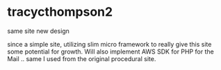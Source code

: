 # tracycthompson2
same site new design

since a simple site, utilizing slim micro framework to really give this site some potential for growth.
Will also implement AWS SDK for PHP for the Mail .. same I used from the original procedural site.
